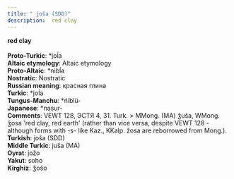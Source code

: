 ```yaml
---
title: " joša (SDD)"
description:  red clay
---
```

<strong> red clay</strong><br><br>
<strong>Proto-Turkic</strong>:  *joĺa<br>
<strong>Altaic etymology</strong>:  Altaic etymology<br>
<strong> Proto-Altaic</strong>:  *nibĺa<br>
<strong>Nostratic</strong>:  Nostratic<br>
<strong>Russian meaning</strong>:  красная глина<br>
<strong>Turkic</strong>:  *joĺa<br>
<strong>Tungus-Manchu</strong>:  *ńiblü-<br>
<strong>Japanese</strong>:  *nasur-<br>
<strong>Comments</strong>:  VEWT 128, ЭСТЯ 4, 31. Turk. > MMong. (MA) ǯuša, WMong. ǯosa 'red clay, red earth' (rather than vice versa, despite VEWT 128 - although forms with -s- like Kaz., KKalp. žosa are reborrowed from Mong.).<br>
<strong>Turkish</strong>:  joša (SDD)<br>
<strong>Middle Turkic</strong>:  juša (MA)<br>
<strong>Oyrat</strong>:  jožo<br>
<strong>Yakut</strong>:  soho<br>
<strong>Kirghiz</strong>:  ǯošo<br>


